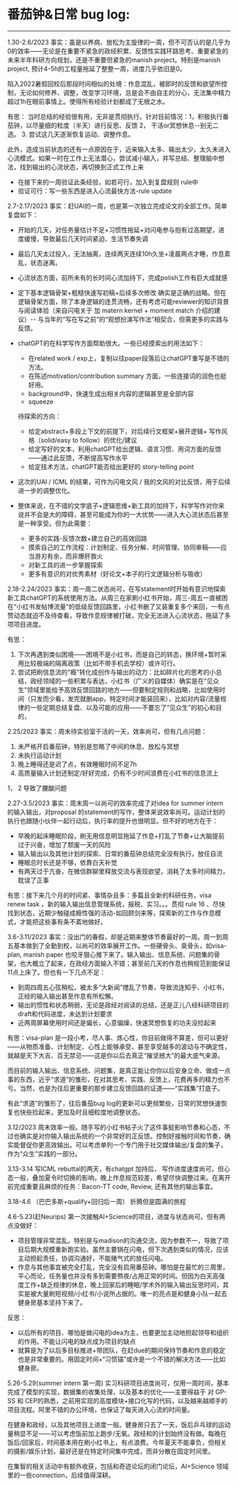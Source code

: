 # 番茄钟&日常 bug log:

---------------------------------------------------------------------
1.30-2.6/2023
事实：虽是以养病、放松为主旋律的一周，但不可否认的是几乎为0的效率——无论是在重要不紧急的政经积累、反馈性实践环路思考、重要紧急的未来半年科研方向规划，还是不重要但紧急的manish project。特别是manish project, 预计4-5h的工程量拖延了整整一周，进度几乎依旧是0。

陷入2022暑假回校后那段时间相似的处境：作息混乱，被即时的反馈和欲望所控制，无论如何修养、调整，改变学习环境，总是会不由自主的分心，无法集中精力超过1h在眼前事情上。使得所有经验计划都成了无根之水。

有思：
当时总结的经验很有用，无非是贯彻执行。针对目前情况：1，积极执行番茄钟，以尽量细的粒度（半天）进行反思、反馈 2， 干活or冥想休息--别无二选。 3. 尝试这几天逐渐恢复运动、调整作息。

此外，造成当前状态的还有一点原因在于，近来输入太多、输出太少，太久未进入心流模式。如果一时在工作上无法潜心，尝试减小输入，并写总结、整理脑中想法，找到输出的心流状态，再切换到正式工作上来
- 在接下来的一周验证此条经验，如若可行，加入到复盘规则 rule中
- 验证可行：写一些东西是进入心流最快方法-rule update

2.7-2.17/2023
事实：赶UAI的一周，也是第一次独立完成论文的全部工作。简单复盘如下：
  - 开始的几天，对任务量估计不足+习惯性拖延+对闪电参与抱有过高期望，进度缓慢，导致最后几天时间紧迫、生活节奏失调
  - 最后几天太过投入，无法抽离，连续两天连续10h久坐+凌晨两点才睡，作息紊乱，状态迷离。
  - 心流状态方面，前所未有的长时间心流加持下，完成polish工作有巨大成就感
  - 定下基本逻辑骨架+粗糙快速写初稿+后续多次修改 确实是正确的战略。但在逻辑骨架方面，除了本身逻辑的连贯流畅，还有考虑可能reviewer的知识背景与阅读体验（来自闪电关于 加 matern kernel + moment match 介绍的建议）-- 与当年的“写在写之前”的“观想扮演写作法”相契合，但需更多的实践与反馈。
  - chatGPT的在科学写作方面帮助很大。一些已经摸索出的用法如下：
    - 在related work / exp上，复制以往paper段落后让chatGPT重写是不错的方法。
    - 在陈述motivation/contribution summary 方面，一些连接词的润色也挺好用。
    - background中，快速生成出相关内容的逻辑甚至是全部内容
    - squeeze 
    
    待探索的方向：
    - 给定abstract+多段上下文的前提下，对后续行文框架+展开逻辑+ 写作风格（solid/easy to follow）的优化/建议
    - 给定写好的文本，利用chatGPT给出逻辑、语言习惯、用词方面的反馈——通过此反馈，不断提高写作水平
    - 给定技术方法，chatGPT能否给出更好的 story-telling point

- 这次的UAI / ICML 的结果，可作为闪电文风 / 我的文风的对比反馈，用于后续进一步的调整优化。
- 整体来说，在不错的文学底子+逻辑思维+新工具的加持下，科学写作对你来说并不会是大的障碍，甚至可能成为你的一大优势——进入大心流状态后甚至是一种享受。但为此需要：
  - 更多的实践-反馈次数+建立自己的高效回路
  - 摸索自己的工作流程：计划制定、任务分解、时间管理、协同审稿——应当游刃有余，而非爆肝救火
  - 对新工具的进一步掌握探索
  - 更多有意识的对优秀素材（好论文+本子的行文逻辑分析与吸收）


2.18-2.24/2023
事实：周一周二状态尚可，在写statement时开始有意识地探索新工具chatGPT的系统使用方法。从周三在家刷小红书开始，周三-周五一直被困在“小红书发帖博流量”的低级反馈回路里，小红书删了又装重复多个来回，一有点赞动态就迫不及待查看，导致作息规律被打破，完全无法进入心流状态，拖延了多项项目进度。

有思：
1. 下次再遇到类似困境——困境不是小红书，而是自己的转态，换环境+暂时采用比较极端的隔离政策（比如不带手机去学校）或许可行。
2. 尝试把刷信息流的“瘾”转化成创作与输出的动力：比如碎片化的思考的小总结，政经领域的一些积累与表达，小红书（广义的自媒体）确实是在“见众生”领域里能给予高效反馈回路的地方——但要制定规则和战略，比如使用时间（只发而少看，发完就删app，特定时间才能装回来），比如对内容/流量规律的一些定期总结复盘、以及可能的应用——不要忘了“见众生”的初心和目的，

2.25/2023
事实：周末待实验室干活的一天，效率尚可，但有几点问题：
1. 未严格开启番茄钟，特别是忽略了中间的休息、放松与冥想 
2. 未执行运动计划
3. 晚上睡得还是迟了点，有效睡眠时间不足7h
4. 高质量输入计划还制定/好好完成，仍有不少时间浪费在小红书的信息流上

1， 2 导致了腰酸问题

2.27-3.5/2023
事实：周末周一以尚可的效率完成了对idea for summer intern 的输入输出，对proposal 的statement的写作，整体来说效率尚可。运动计划的执行也跟随小伙伴一起行动后，执行率的提升也很明显。但不好的地方在于：
- 早晚的起床睡眠阶段，刷无用信息明显拖延了作息+打乱了节奏+让大脑提前过于兴奋，增加了颓废一天的风险
- 输入输出以及其他计划的探索、日常的番茄钟总结完全没有执行，放任自流
- 睡眠总时长还是不够，依靠白天补觉
- 有两天过于亢奋，在微信群聊里释放交流与表现欲望，消耗了太多时间精力，耽误了正事

有思：接下来几个月的时间紧、事情杂且多：多篇且全新的科研任务，visa renew task ，新的输入输出信息管理系统，报税、实习。。。贯彻 rule 16 、尽快找到状态，近期少触碰成瘾性强的活动-如回顾剑来等，探索新的工作与作息模式，才能把这些事有条不紊地做好。

3.6-3.11/2023
事实：没出门的春假，却是近期来整体节奏最好的一周。周一到周五基本做到了全勤到校，以尚可的效率展开工作。一些硬骨头、臭骨头，如visa-plan, manish paper 也咬牙狠心推下来了。输入输出、信息系统、问题集的骨架，也大概立了起来，在政经方面输入不错；甚至前几天的作息也稍规范到能保证11点上床了。但也有一下几点不足：
- 到周四周五心弦稍松，被太多“大新闻”搅乱了节奏，导致流连知乎、小红书，正经的输入输出甚至作息有所松懈。
- 输出的惯性和状态稍弱，无论是政经对阅读的总结，还是正儿八经科研项目的 draft和代码进度，未达到计划要求
- 近两周屏幕使用时间还是偏长，心意偏燥，快速冥想恢复的功夫没捡起来

有思：visa-plan 是一段小考，尽人事、炼心性，你目前做得不算差，但可以更好——从物质准备、计划制定、心性上能够承受、甚至享受越多的波动与不确定性，就越是天下大吉、百无禁忌——这是你以后去真正“摧坚撼大”的最大底气来源。

而目前的输入输出、信息系统、问题集，是真正能让你你以后安身立命、做成一点事的东西，近乎“求道”的雏形，在对其思考、实践、反馈上，花费再多的精力也不亏。当然，也是为往后更重要的那步建立反馈回路的证道——“实践集”打底子。

有此“求道”的雏形了，往后番茄bug log的更新可以更频繁些，日常的冥想快速恢复也快些捡起来，更加及时且细粒度地调整状态。

3.12/2023
周末效率一般。随手写的小红书帖子火了这件事挺影响节奏和心态，不过也确实是对你输入输出系统的一个非常好的正反馈。控制好接触时间和节奏，确实能督促你更高效输出。可以考虑单列一个专门用于社交媒体输出/复盘的集子，作为“众生”实践的一部分。

3.13-3.14
写ICML rebuttal的两天，有chatgpt 加持后， 写作进度速度尚可。但心态一般，叠加夏令时切换的影响，晚上作息规范较差，希望尽快调整过来。在离开前完成重要且麻烦的任务：Bacon-TT code, Review, 还有其他的输出事宜。

3.18-4.6 （巴巴多斯+qualify+回归后一周）
折腾但是圆满的旅程


4.6-5.23(赶Neurips)
第一次接触AI+Science的项目，进度与状态尚可。但有两点没做好：
- 项目管理非常混乱。特别是与madison的沟通交流，因为参数不一，导致了项目后期大规模重新跑实验。虽然主要锅在闪电，但下次遇到类似的情况，应该主动担起责任，协调沟通好，不能赌气式的放任闪电。
- 作息与其他事宜被完全打乱，完全没有启用番茄钟。哪怕是在最忙的三周里，平心而论，任务量也并没有多到需要熬夜/占用正常的时间。但因为白天高强度工作+缺乏规律的休息，晚上回家后的睡眠/学术外的输入输出反思时间，其实是被大量刷短视频/小红书/小说所占据的。唯一的亮点是和健身小队一起去健身房基本坚持下来了。

反思：
- 以后所有的项目、哪怕是做闪电的idea为主，也要更加主动地担起领导和组织的作用。不能让闪电的缺点成为项目的缺点
- 就算是为了以后多目标推进+带团队，在赶due的期间保持节奏和作息的稳定也是非常重要的。用固定时间+“习惯锚”或许是一个不错的解决方法——比如健身房。

5.26-5.29(summer intern 第一周)
实习科研项目进度尚可，仅用一周时间，基本完成了模型的实现，数据集的收集处理，以及基本的优化——主要得益于 对 GP-SS 和 CEP的熟悉，之前用实现的高度模块+接口化写的代码，以及越来越顺手的项目流程。阿里不错的办公环境，也保证了每天进入心流的时间量。

在健身和政经，以及其他项目上进度一般。健身房只去了一天，饭后乒乓球的运动量稍显不足——可以考虑饭前加上跑步/无氧。政经和的计划始终没有做。每晚在饭后/回家后，时间基本用在刷小红书上，有点浪费。今年夏天不能辜负，但相关的摄影/娱乐计划，最好还是在特定时间集中完成，而非分散在固定时间里。

在集智的相关活动中有额外收获，包括和奇迹论坛的闭门论坛，AI+Science 领域里的一些connection，后续值得深耕。

 